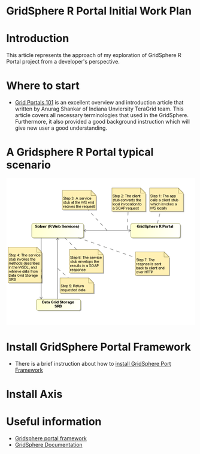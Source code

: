 # GridSphere R Portal Initial Work Plan

# Introduction

This article represents the approach of my exploration of GridSphere R Portal project from a developer's perspective. 

# Where to start

- [Grid Portals 101](http://dhruv.uits.indiana.edu/portals/portals-101.pdf) is an excellent overview and introduction article that written by Anurag Shankar of Indiana Unviersity TeraGrid team. This article covers all necessary terminologies that used in the GridSphere. Furthermore, it also provided a good background instruction which will give new user a good understanding.

# A Gridsphere R Portal typical scenario

![GridSphereExampleScenario.PNG](./attachments/GridSphereExampleScenario.PNG)
# Install GridSphere Portal Framework

- There is a brief instruction about how to [install GridSphere Port Framework](https://reannz.atlassian.net/wiki/pages/createpage.action?spaceKey=BeSTGRID&title=Install_GridSphere_Portal_Framework&linkCreation=true&fromPageId=3816950753)

# Install Axis

# Useful information

- [Gridsphere portal framework](http://www.gridsphere.org/gridsphere/gridsphere)
- [GridSphere Documentation](http://www.gridsphere.org/gridsphere/gridsphere/guest/docsTab/r/)

